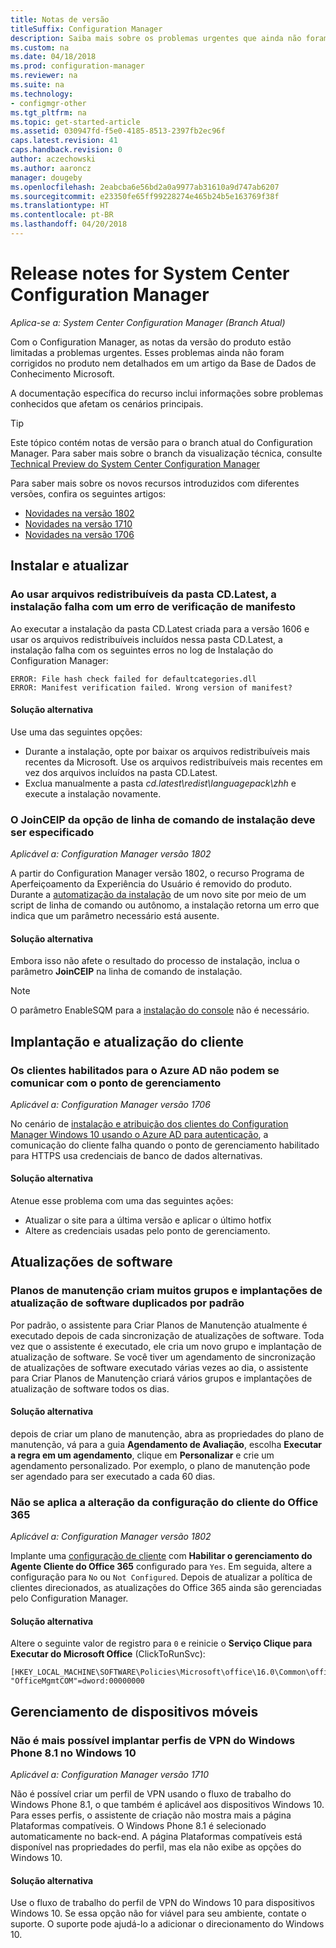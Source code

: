 ```yaml
---
title: Notas de versão
titleSuffix: Configuration Manager
description: Saiba mais sobre os problemas urgentes que ainda não foram corrigidos no produto nem abordados em um artigo da Base de Dados de Conhecimento Microsoft.
ms.custom: na
ms.date: 04/18/2018
ms.prod: configuration-manager
ms.reviewer: na
ms.suite: na
ms.technology:
- configmgr-other
ms.tgt_pltfrm: na
ms.topic: get-started-article
ms.assetid: 030947fd-f5e0-4185-8513-2397fb2ec96f
caps.latest.revision: 41
caps.handback.revision: 0
author: aczechowski
ms.author: aaroncz
manager: dougeby
ms.openlocfilehash: 2eabcba6e56bd2a0a9977ab31610a9d747ab6207
ms.sourcegitcommit: e23350fe65ff99228274e465b24b5e163769f38f
ms.translationtype: HT
ms.contentlocale: pt-BR
ms.lasthandoff: 04/20/2018
---
```

# <a name="release-notes-for-system-center-configuration-manager"></a>Release notes for System Center Configuration Manager

*Aplica-se a: System Center Configuration Manager (Branch Atual)*

Com o Configuration Manager, as notas da versão do produto estão limitadas a problemas urgentes. Esses problemas ainda não foram corrigidos no produto nem detalhados em um artigo da Base de Dados de Conhecimento Microsoft.  

A documentação específica do recurso inclui informações sobre problemas conhecidos que afetam os cenários principais.  

> [!TIP]  
>  Este tópico contém notas de versão para o branch atual do Configuration Manager. Para saber mais sobre o branch da visualização técnica, consulte [Technical Preview do System Center Configuration Manager](../../../../core/get-started/technical-preview.md)  

Para saber mais sobre os novos recursos introduzidos com diferentes versões, confira os seguintes artigos:
- [Novidades na versão 1802](/sccm/core/plan-design/changes/whats-new-in-version-1802)
- [Novidades na versão 1710](/sccm/core/plan-design/changes/whats-new-in-version-1710)
- [Novidades na versão 1706](/sccm/core/plan-design/changes/whats-new-in-version-1706)  



## <a name="setup-and-upgrade"></a>Instalar e atualizar  


### <a name="when-using-redistributable-files-from-the-cdlatest-folder-setup-fails-with-a-manifest-verification-error"></a>Ao usar arquivos redistribuíveis da pasta CD.Latest, a instalação falha com um erro de verificação de manifesto
<!-- 510080, 490569  -->

Ao executar a instalação da pasta CD.Latest criada para a versão 1606 e usar os arquivos redistribuíveis incluídos nessa pasta CD.Latest, a instalação falha com os seguintes erros no log de Instalação do Configuration Manager:

  `ERROR: File hash check failed for defaultcategories.dll`  
  `ERROR: Manifest verification failed. Wrong version of manifest?`

#### <a name="workaround"></a>Solução alternativa
Use uma das seguintes opções:
 - Durante a instalação, opte por baixar os arquivos redistribuíveis mais recentes da Microsoft. Use os arquivos redistribuíveis mais recentes em vez dos arquivos incluídos na pasta CD.Latest.
 - Exclua manualmente a pasta *cd.latest\redist\languagepack\zhh* e execute a instalação novamente.


### <a name="setup-command-line-option-joinceip-must-be-specified"></a>O JoinCEIP da opção de linha de comando de instalação deve ser especificado
<!--510806-->
*Aplicável a: Configuration Manager versão 1802*

A partir do Configuration Manager versão 1802, o recurso Programa de Aperfeiçoamento da Experiência do Usuário é removido do produto. Durante a [automatização da instalação](/sccm/core/servers/deploy/install/command-line-options-for-setup) de um novo site por meio de um script de linha de comando ou autônomo, a instalação retorna um erro que indica que um parâmetro necessário está ausente. 

#### <a name="workaround"></a>Solução alternativa
Embora isso não afete o resultado do processo de instalação, inclua o parâmetro **JoinCEIP** na linha de comando de instalação.

 > [!Note]  
 > O parâmetro EnableSQM para a [instalação do console](/sccm/core/servers/deploy/install/install-consoles) não é necessário.



<!-- ## Backup and recovery  -->


## <a name="client-deployment-and-upgrade"></a>Implantação e atualização do cliente

### <a name="azure-ad-enabled-clients-cant-communicate-with-management-point"></a>Os clientes habilitados para o Azure AD não podem se comunicar com o ponto de gerenciamento
<!--501089-->
*Aplicável a: Configuration Manager versão 1706*
<!--also fixed in 1710 HFRU-->
No cenário de [instalação e atribuição dos clientes do Configuration Manager Windows 10 usando o Azure AD para autenticação](/sccm/core/clients/deploy/deploy-clients-cmg-azure), a comunicação do cliente falha quando o ponto de gerenciamento habilitado para HTTPS usa credenciais de banco de dados alternativas. 

#### <a name="workaround"></a>Solução alternativa
Atenue esse problema com uma das seguintes ações:
- Atualizar o site para a última versão e aplicar o último hotfix
- Altere as credenciais usadas pelo ponto de gerenciamento.


<!-- ## Operating system deployment  -->



## <a name="software-updates"></a>Atualizações de software

### <a name="servicing-plans-create-many-duplicate-software-update-groups-and-deployments-by-default"></a>Planos de manutenção criam muitos grupos e implantações de atualização de software duplicados por padrão  
<!-- 474326 -->
Por padrão, o assistente para Criar Planos de Manutenção atualmente é executado depois de cada sincronização de atualizações de software. Toda vez que o assistente é executado, ele cria um novo grupo e implantação de atualização de software. Se você tiver um agendamento de sincronização de atualizações de software executado várias vezes ao dia, o assistente para Criar Planos de Manutenção criará vários grupos e implantações de atualização de software todos os dias.  

#### <a name="workaround"></a>Solução alternativa
 depois de criar um plano de manutenção, abra as propriedades do plano de manutenção, vá para a guia **Agendamento de Avaliação**, escolha **Executar a regra em um agendamento**, clique em **Personalizar** e crie um agendamento personalizado. Por exemplo, o plano de manutenção pode ser agendado para ser executado a cada 60 dias.  


### <a name="changing-office-365-client-setting-doesnt-apply"></a>Não se aplica a alteração da configuração do cliente do Office 365 
<!--511551-->
*Aplicável a: Configuration Manager versão 1802*  

Implante uma [configuração de cliente](/sccm/core/clients/deploy/about-client-settings#enable-management-of-the-office-365-client-agent) com **Habilitar o gerenciamento do Agente Cliente do Office 365** configurado para `Yes`. Em seguida, altere a configuração para `No` ou `Not Configured`. Depois de atualizar a política de clientes direcionados, as atualizações do Office 365 ainda são gerenciadas pelo Configuration Manager. 

#### <a name="workaround"></a>Solução alternativa
Altere o seguinte valor de registro para `0` e reinicie o **Serviço Clique para Executar do Microsoft Office** (ClickToRunSvc):

```
[HKEY_LOCAL_MACHINE\SOFTWARE\Policies\Microsoft\office\16.0\Common\officeupdate]
"OfficeMgmtCOM"=dword:00000000
```



## <a name="mobile-device-management"></a>Gerenciamento de dispositivos móveis  

### <a name="you-can-no-longer-deploy-windows-phone-81-vpn-profiles-to-windows-10"></a>Não é mais possível implantar perfis de VPN do Windows Phone 8.1 no Windows 10
<!-- 503274  -->
*Aplicável a: Configuration Manager versão 1710*

Não é possível criar um perfil de VPN usando o fluxo de trabalho do Windows Phone 8.1, o que também é aplicável aos dispositivos Windows 10. Para esses perfis, o assistente de criação não mostra mais a página Plataformas compatíveis. O Windows Phone 8.1 é selecionado automaticamente no back-end. A página Plataformas compatíveis está disponível nas propriedades do perfil, mas ela não exibe as opções do Windows 10.

#### <a name="workaround"></a>Solução alternativa
 Use o fluxo de trabalho do perfil de VPN do Windows 10 para dispositivos Windows 10. Se essa opção não for viável para seu ambiente, contate o suporte. O suporte pode ajudá-lo a adicionar o direcionamento do Windows 10.



<!-- ## Reports and monitoring    -->
<!-- ## Conditional access   -->
<!-- ## Endpoint Protection -->

